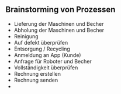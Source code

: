 ## Brainstorming von Prozessen

- Lieferung der Maschinen und Becher
- Abholung der Maschinen und Becher
- Reinigung
- Auf defekt überprüfen
- Entsorgung / Recycling
- Anmeldung an App (Kunde)
- Anfrage für Roboter und Becher
- Vollständigkeit überprüfen
- Rechnung erstellen
- Rechnung senden
- 